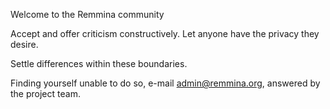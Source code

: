 Welcome to the Remmina community

Accept and offer criticism constructively.
Let anyone have the privacy they desire.

Settle differences within these boundaries.

Finding yourself unable to do so, e-mail admin@remmina.org,
answered by the project team.
